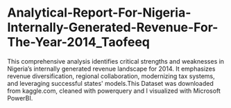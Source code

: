 # Analytical-Report-For-Nigeria-Internally-Generated-Revenue-For-The-Year-2014_Taofeeq
This comprehensive analysis identifies critical strengths and weaknesses in Nigeria’s internally generated revenue landscape for 2014. It emphasizes revenue diversification, regional collaboration, modernizing tax systems, and leveraging successful states' models.This Dataset was downloaded from kaggle.com, cleaned with powerquery and I visualized with Microsoft PowerBI.
